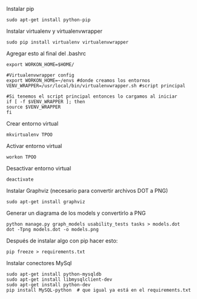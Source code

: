 Instalar pip
```
sudo apt-get install python-pip
```

Instalar virtualenv y virtualenvwrapper
```
sudo pip install virtualenv virtualenvwrapper
```

Agregar esto al final del .bashrc
```
export WORKON_HOME=$HOME/

#Virtualenvwrapper config
export WORKON_HOME=~/envs #donde creamos los entornos
VENV_WRAPPER=/usr/local/bin/virtualenvwrapper.sh #script principal

#Si tenemos el script principal entonces lo cargamos al iniciar
if [ -f $VENV_WRAPPER ]; then
source $VENV_WRAPPER
fi
```


Crear entorno virtual
```
mkvirtualenv TPOO
```

Activar entorno virtual
```
workon TPOO
```

Desactivar entorno virtual
```
deactivate
```

Instalar Graphviz (necesario para convertir archivos DOT a PNG)
```
sudo apt-get install graphviz
```

Generar un diagrama de los models y convertirlo a PNG
```
python manage.py graph_models usability_tests tasks > models.dot
dot -Tpng models.dot -o models.png
```

Después de instalar algo con pip hacer esto:
```
pip freeze > requirements.txt
```

Instalar conectores MySql
```
sudo apt-get install python-mysqldb
sudo apt-get install libmysqlclient-dev
sudo apt-get install python-dev
pip install MySQL-python  # que igual ya está en el requirements.txt
```
